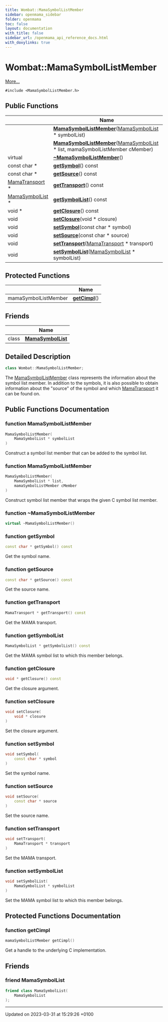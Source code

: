 ```yaml
---
title: Wombat::MamaSymbolListMember
sidebar: openmama_sidebar
folder: openmama
toc: false
layout: documentation
with_title: false
sidebar_url: /openmama_api_reference_docs.html
with_doxylinks: true
---
```


# Wombat::MamaSymbolListMember



 [More...](#detailed-description)


`#include <MamaSymbolListMember.h>`

## Public Functions

|                | Name           |
| -------------- | -------------- |
| | **[MamaSymbolListMember](classWombat_1_1MamaSymbolListMember.html#function-mamasymbollistmember)**([MamaSymbolList](classWombat_1_1MamaSymbolList.html) * symbolList) |
| | **[MamaSymbolListMember](classWombat_1_1MamaSymbolListMember.html#function-mamasymbollistmember)**([MamaSymbolList](classWombat_1_1MamaSymbolList.html) * list, mamaSymbolListMember cMember) |
| virtual | **[~MamaSymbolListMember](classWombat_1_1MamaSymbolListMember.html#function-~mamasymbollistmember)**() |
| const char * | **[getSymbol](classWombat_1_1MamaSymbolListMember.html#function-getsymbol)**() const |
| const char * | **[getSource](classWombat_1_1MamaSymbolListMember.html#function-getsource)**() const |
| [MamaTransport](classWombat_1_1MamaTransport.html) * | **[getTransport](classWombat_1_1MamaSymbolListMember.html#function-gettransport)**() const |
| [MamaSymbolList](classWombat_1_1MamaSymbolList.html) * | **[getSymbolList](classWombat_1_1MamaSymbolListMember.html#function-getsymbollist)**() const |
| void * | **[getClosure](classWombat_1_1MamaSymbolListMember.html#function-getclosure)**() const |
| void | **[setClosure](classWombat_1_1MamaSymbolListMember.html#function-setclosure)**(void * closure) |
| void | **[setSymbol](classWombat_1_1MamaSymbolListMember.html#function-setsymbol)**(const char * symbol) |
| void | **[setSource](classWombat_1_1MamaSymbolListMember.html#function-setsource)**(const char * source) |
| void | **[setTransport](classWombat_1_1MamaSymbolListMember.html#function-settransport)**([MamaTransport](classWombat_1_1MamaTransport.html) * transport) |
| void | **[setSymbolList](classWombat_1_1MamaSymbolListMember.html#function-setsymbollist)**([MamaSymbolList](classWombat_1_1MamaSymbolList.html) * symbolList) |

## Protected Functions

|                | Name           |
| -------------- | -------------- |
| mamaSymbolListMember | **[getCimpl](classWombat_1_1MamaSymbolListMember.html#function-getcimpl)**() |

## Friends

|                | Name           |
| -------------- | -------------- |
| class | **[MamaSymbolList](classWombat_1_1MamaSymbolListMember.html#friend-mamasymbollist)**  |

## Detailed Description

```cpp
class Wombat::MamaSymbolListMember;
```


The [MamaSymbolListMember](classWombat_1_1MamaSymbolListMember.html) class represents the information about the symbol list member. In addition to the symbols, it is also possible to obtain information about the "source" of the symbol and which [MamaTransport](classWombat_1_1MamaTransport.html) it can be found on. 

## Public Functions Documentation

### function MamaSymbolListMember

```cpp
MamaSymbolListMember(
    MamaSymbolList * symbolList
)
```


Construct a symbol list member that can be added to the symbol list. 


### function MamaSymbolListMember

```cpp
MamaSymbolListMember(
    MamaSymbolList * list,
    mamaSymbolListMember cMember
)
```


Construct symbol list member that wraps the given C symbol list member. 


### function ~MamaSymbolListMember

```cpp
virtual ~MamaSymbolListMember()
```


### function getSymbol

```cpp
const char * getSymbol() const
```


Get the symbol name. 


### function getSource

```cpp
const char * getSource() const
```


Get the source name. 


### function getTransport

```cpp
MamaTransport * getTransport() const
```


Get the MAMA transport. 


### function getSymbolList

```cpp
MamaSymbolList * getSymbolList() const
```


Get the MAMA symbol list to which this member belongs. 


### function getClosure

```cpp
void * getClosure() const
```


Get the closure argument. 


### function setClosure

```cpp
void setClosure(
    void * closure
)
```


Set the closure argument. 


### function setSymbol

```cpp
void setSymbol(
    const char * symbol
)
```


Set the symbol name. 


### function setSource

```cpp
void setSource(
    const char * source
)
```


Set the source name. 


### function setTransport

```cpp
void setTransport(
    MamaTransport * transport
)
```


Set the MAMA transport. 


### function setSymbolList

```cpp
void setSymbolList(
    MamaSymbolList * symbolList
)
```


Set the MAMA symbol list to which this member belongs. 


## Protected Functions Documentation

### function getCimpl

```cpp
mamaSymbolListMember getCimpl()
```


Get a handle to the underlying C implementation. 


## Friends

### friend MamaSymbolList

```cpp
friend class MamaSymbolList(
    MamaSymbolList 
);
```


-------------------------------

Updated on 2023-03-31 at 15:29:26 +0100